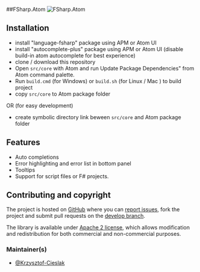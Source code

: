 ##FSharp.Atom
![FSharp.Atom](https://raw.githubusercontent.com/Krzysztof-Cieslak/FSharp.Atom/master/gifs/ErrorPanel.png)

## Installation

* install "language-fsharp" package using APM or Atom UI
* install "autocomplete-plus" package using APM or Atom UI (disable build-in atom autocomplete for best experience)
* clone / download this repository
* Open `src/core` with Atom and run Update Package Dependencies" from Atom command palette.
* Run `build.cmd` (for Windows) or `build.sh` (for Linux / Mac ) to build project
* copy `src/core` to Atom package folder

OR (for easy development)

* create symbolic directory link beween `src/core` and Atom package folder

## Features

- Auto completions
- Error highlighting and error list in bottom panel
- Tooltips
- Support for script files or F# projects.

## Contributing and copyright

The project is hosted on [GitHub](https://github.com/Krzysztof-Cieslak/FSharp.Atomm) where you can [report issues](https://github.com/Krzysztof-Cieslak/FSharp.Atom/issues), fork 
the project and submit pull requests on the [develop branch](https://github.com/Krzysztof-Cieslak/FSharp.Atom/tree/develop).

The library is available under [Apache 2 license](https://github.com/Krzysztof-Cieslak/FSharp.Atom/blob/master/LICENSE.md), which allows modification and 
redistribution for both commercial and non-commercial purposes.

### Maintainer(s)

- [@Krzysztof-Cieslak](https://github.com/Krzysztof-Cieslak)